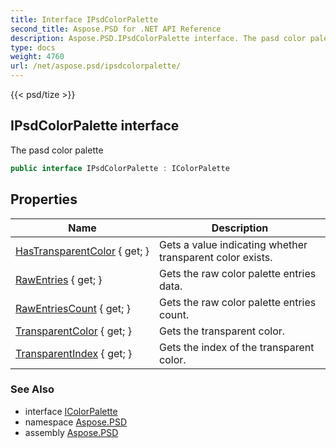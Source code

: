 ```yaml
---
title: Interface IPsdColorPalette
second_title: Aspose.PSD for .NET API Reference
description: Aspose.PSD.IPsdColorPalette interface. The pasd color palette
type: docs
weight: 4760
url: /net/aspose.psd/ipsdcolorpalette/
---
```

{{< psd/tize >}}
## IPsdColorPalette interface

The pasd color palette

```csharp
public interface IPsdColorPalette : IColorPalette
```

## Properties

| Name | Description |
| --- | --- |
| [HasTransparentColor](../../aspose.psd/ipsdcolorpalette/hastransparentcolor/) { get; } | Gets a value indicating whether transparent color exists. |
| [RawEntries](../../aspose.psd/ipsdcolorpalette/rawentries/) { get; } | Gets the raw color palette entries data. |
| [RawEntriesCount](../../aspose.psd/ipsdcolorpalette/rawentriescount/) { get; } | Gets the raw color palette entries count. |
| [TransparentColor](../../aspose.psd/ipsdcolorpalette/transparentcolor/) { get; } | Gets the transparent color. |
| [TransparentIndex](../../aspose.psd/ipsdcolorpalette/transparentindex/) { get; } | Gets the index of the transparent color. |

### See Also

* interface [IColorPalette](../icolorpalette/)
* namespace [Aspose.PSD](../../aspose.psd/)
* assembly [Aspose.PSD](../../)


